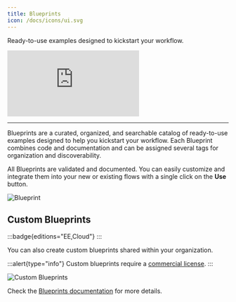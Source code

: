 ```yaml
---
title: Blueprints
icon: /docs/icons/ui.svg
---
```


Ready-to-use examples designed to kickstart your workflow.

<div class="video-container">
  <iframe src="https://www.youtube.com/embed/5mvYVLKLzGk?si=Ga4ndYv_pI3NIlLK" title="YouTube video player" frameborder="0" allow="accelerometer; autoplay; clipboard-write; encrypted-media; gyroscope; picture-in-picture; web-share" referrerpolicy="strict-origin-when-cross-origin" allowfullscreen></iframe>
</div>

---

Blueprints are a curated, organized, and searchable catalog of ready-to-use examples designed to help you kickstart your workflow. Each Blueprint combines code and documentation and can be assigned several tags for organization and discoverability.

All Blueprints are validated and documented. You can easily customize and integrate them into your new or existing flows with a single click on the **Use** button.

![Blueprint](@assets/docs/user-interface-guide/blueprints.png)

## Custom Blueprints

:::badge{editions="EE,Cloud"}
:::

You can also create custom blueprints shared within your organization.

:::alert{type="info"}
Custom blueprints require a [commercial license](/pricing).
:::

![Custom Blueprints](@assets/docs/user-interface-guide/blueprint-org-2.png)

Check the [Blueprints documentation](../05.concepts/07.blueprints.md) for more details.

